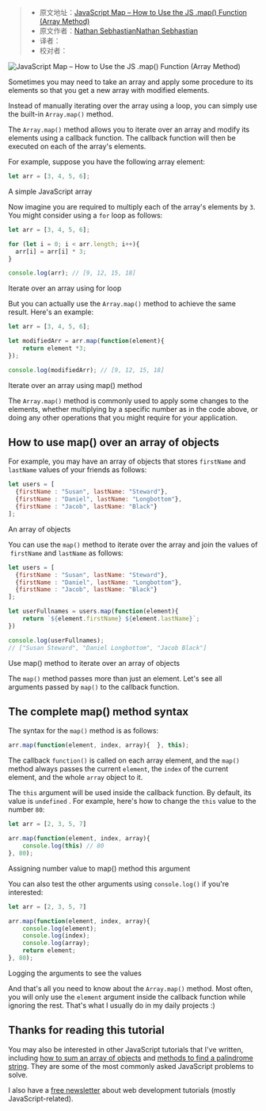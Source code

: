 > -  原文地址：[JavaScript Map – How to Use the JS .map() Function (Array Method)](https://www.freecodecamp.org/news/javascript-map-how-to-use-the-js-map-function-array-method/)
> -  原文作者：[Nathan SebhastianNathan Sebhastian](https://www.freecodecamp.org/news/author/nsebhastian/)
> -  译者：
> -  校对者：

![JavaScript Map – How to Use the JS .map() Function (Array Method)](https://www.freecodecamp.org/news/content/images/size/w2000/2021/03/javascript-map-function.png)

Sometimes you may need to take an array and apply some procedure to its elements so that you get a new array with modified elements.

Instead of manually iterating over the array using a loop, you can simply use the built-in `Array.map()` method.

The `Array.map()` method allows you to iterate over an array and modify its elements using a callback function. The callback function will then be executed on each of the array's elements.

For example, suppose you have the following array element:

```js
let arr = [3, 4, 5, 6];
```

A simple JavaScript array

Now imagine you are required to multiply each of the array's elements by `3`. You might consider using a `for` loop as follows:

```js
let arr = [3, 4, 5, 6];

for (let i = 0; i < arr.length; i++){
  arr[i] = arr[i] * 3;
}

console.log(arr); // [9, 12, 15, 18]
```

Iterate over an array using for loop

But you can actually use the `Array.map()` method to achieve the same result. Here's an example:

```js
let arr = [3, 4, 5, 6];

let modifiedArr = arr.map(function(element){
    return element *3;
});

console.log(modifiedArr); // [9, 12, 15, 18]
```

Iterate over an array using map() method

The `Array.map()` method is commonly used to apply some changes to the elements, whether multiplying by a specific number as in the code above, or doing any other operations that you might require for your application.

## How to use map() over an array of objects

For example, you may have an array of objects that stores `firstName` and `lastName` values of your friends as follows:

```js
let users = [
  {firstName : "Susan", lastName: "Steward"},
  {firstName : "Daniel", lastName: "Longbottom"},
  {firstName : "Jacob", lastName: "Black"}
];

```

An array of objects

You can use the `map()` method to iterate over the array and join the values of  `firstName` and `lastName` as follows:

```js
let users = [
  {firstName : "Susan", lastName: "Steward"},
  {firstName : "Daniel", lastName: "Longbottom"},
  {firstName : "Jacob", lastName: "Black"}
];

let userFullnames = users.map(function(element){
    return `${element.firstName} ${element.lastName}`;
})

console.log(userFullnames);
// ["Susan Steward", "Daniel Longbottom", "Jacob Black"]
```

Use map() method to iterate over an array of objects

The `map()` method passes more than just an element. Let's see all arguments passed by `map()` to the callback function.

## The complete map() method syntax

The syntax for the `map()` method is as follows:

```js
arr.map(function(element, index, array){  }, this);
```

The callback `function()` is called on each array element, and the `map()` method always passes the current `element`, the `index` of the current element, and the whole `array` object to it.

The `this` argument will be used inside the callback function. By default, its value is `undefined` . For example, here's how to change the `this` value to the number `80`:

```js
let arr = [2, 3, 5, 7]

arr.map(function(element, index, array){
	console.log(this) // 80
}, 80);
```

Assigning number value to map() method this argument

You can also test the other arguments using `console.log()` if you're interested:

```js
let arr = [2, 3, 5, 7]

arr.map(function(element, index, array){
    console.log(element);
    console.log(index);
    console.log(array);
    return element;
}, 80);
```

Logging the arguments to see the values

And that's all you need to know about the `Array.map()` method. Most often, you will only use the `element` argument inside the callback function while ignoring the rest. That's what I usually do in my daily projects :)

## ******Thanks for reading this tutorial******

You may also be interested in other JavaScript tutorials that I've written, including [how to sum an array of objects](https://sebhastian.com/javascript-sum-array-objects/) and [methods to find a palindrome string](https://sebhastian.com/palindrome-javascript/). They are some of the most commonly asked JavaScript problems to solve.

I also have a [free newsletter](https://sebhastian.com/newsletter/) about web development tutorials (mostly JavaScript-related).